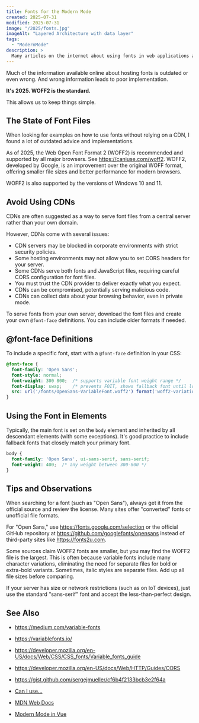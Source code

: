 ```yaml
---
title: Fonts for the Modern Mode
created: 2025-07-31
modified: 2025-07-31
image: "/2025/fonts.jpg"
imageAlt: "Layered Architecture with data layer"
tags: 
  - "ModernMode"
description: >
  Many articles on the internet about using fonts in web applications are missleading or outdated.
---
```


Much of the information available online about hosting fonts is outdated or even wrong. And wrong information leads to poor implementation.

**It's 2025. WOFF2 is the standard.**

This allows us to keep things simple.


## The State of Font Files

When looking for examples on how to use fonts without relying on a CDN, I found a lot of outdated advice and implementations.

As of 2025, the Web Open Font Format 2 (WOFF2) is recommended and supported by all major browsers.  See
<https://caniuse.com/woff2>.  WOFF2, developed by Google, is an improvement over the original WOFF format, offering
smaller file sizes and better performance for modern browsers.

WOFF2 is also supported by the versions of Windows 10 and 11.


## Avoid Using CDNs

CDNs are often suggested as a way to serve font files from a central server rather than your own domain.

However, CDNs come with several issues:

* CDN servers may be blocked in corporate environments with strict security policies.
* Some hosting environments may not allow you to set CORS headers for your server.
* Some CDNs serve both fonts and JavaScript files, requiring careful CORS configuration for font files.
* You must trust the CDN provider to deliver exactly what you expect.
* CDNs can be compromised, potentially serving malicious code.
* CDNs can collect data about your browsing behavior, even in private mode.

To serve fonts from your own server, download the font files and create your own `@font-face` definitions. You can include older formats if needed.

## @font-face Definitions

To include a specific font, start with a `@font-face` definition in your CSS:

``` css
@font-face {
  font-family: 'Open Sans';
  font-style: normal;
  font-weight: 300 800;  /* supports variable font weight range */
  font-display: swap;    /* prevents FOIT, shows fallback font until load */
  src: url('/fonts/OpenSans-VariableFont.woff2') format('woff2-variations');
}
```

## Using the Font in Elements

Typically, the main font is set on the `body` element and inherited by all descendant elements (with some exceptions).
It's good practice to include fallback fonts that closely match your primary font.

``` css
body {
  font-family: 'Open Sans', ui-sans-serif, sans-serif;
  font-weight: 400;  /* any weight between 300-800 */
}
```

## Tips and Observations

When searching for a font (such as "Open Sans"), always get it from the official source and review the license.
Many sites offer "converted" fonts or unofficial file formats.

For "Open Sans," use <https://fonts.google.com/selection> or the official GitHub repository at
<https://github.com/googlefonts/opensans> instead of third-party sites like <https://fonts2u.com>.

Some sources claim WOFF2 fonts are smaller, but you may find the WOFF2 file is the largest.  This is often because
variable fonts include many character variations, eliminating the need for separate files for bold or extra-bold
variants.  Sometimes, italic styles are separate files.  Add up all file sizes before comparing.

If your server has size or network restrictions (such as on IoT devices), just use the standard "sans-serif" font and accept the less-than-perfect design.

## See Also

* <https://medium.com/variable-fonts>
* <https://variablefonts.io/>
* <https://developer.mozilla.org/en-US/docs/Web/CSS/CSS_fonts/Variable_fonts_guide>
* <https://developer.mozilla.org/en-US/docs/Web/HTTP/Guides/CORS>
* <https://gist.github.com/sergejmueller/cf6b4f2133bcb3e2f64a>

* [Can I use...](https://caniuse.com/)
* [MDN Web Docs](https://developer.mozilla.org/de/)
* [Modern Mode in Vue](https://cli.vuejs.org/guide/browser-compatibility.html#modern-mode)
